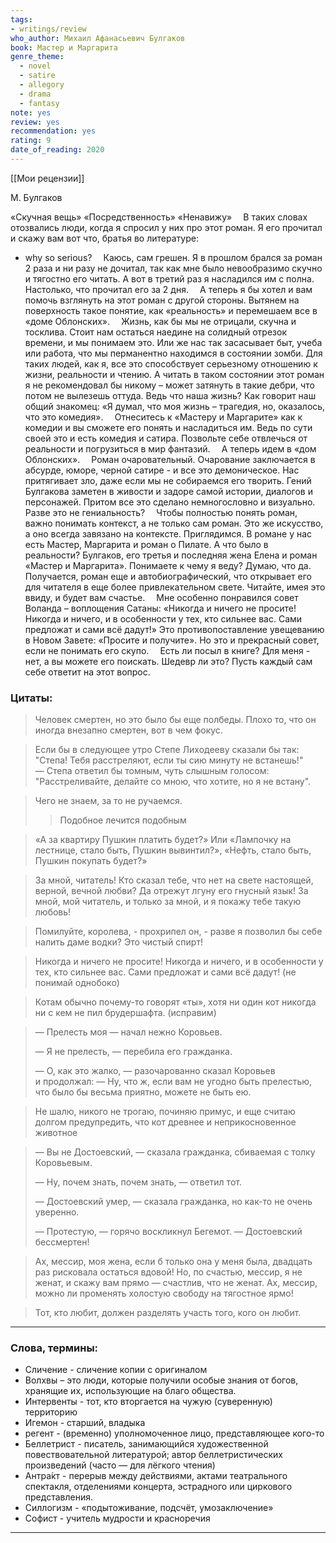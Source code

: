 ```yaml
---
tags: 
- writings/review
who_author: Михаил Афанасьевич Булгаков
book: Мастер и Маргарита
genre_theme:
  - novel
  - satire
  - allegory
  - drama
  - fantasy
note: yes
review: yes
recommendation: yes
rating: 9
date_of_reading: 2020
---
```

[[Мои рецензии]]

М. Булгаков

«Скучная вещь»
«Посредственность»
«Ненавижу»
⠀
В таких словах отозвались люди, когда я спросил у них про этот роман. Я его прочитал и скажу вам вот что, братья во литературе:
- why so serious?
⠀
Каюсь, сам грешен. Я в прошлом брался за роман 2 раза и ни разу не дочитал, так как мне было невообразимо скучно и тягостно его читать. А вот в третий раз я насладился им с полна. Настолько, что прочитал его за 2 дня.
⠀
А теперь я бы хотел и вам помочь взглянуть на этот роман с другой стороны. Вытянем на поверхность такое понятие, как «реальность» и перемешаем все в «доме Облонских».
⠀
Жизнь, как бы мы не отрицали, скучна и тосклива. Стоит нам остаться наедине на солидный отрезок времени, и мы понимаем это. Или же нас так засасывает быт, учеба или работа, что мы перманентно находимся в состоянии зомби. Для таких людей, как я, все это способствует серьезному отношению к жизни, реальности и чтению. А читать в таком состоянии этот роман я не рекомендовал бы никому – может затянуть в такие дебри, что потом не вылезешь оттуда. Ведь что наша жизнь? Как говорит наш общий знакомец: «Я думал, что моя жизнь – трагедия, но, оказалось, что это комедия».
⠀
Отнеситесь к «Мастеру и Маргарите» как к комедии и вы сможете его понять и насладиться им. Ведь по сути своей это и есть комедия и сатира. Позвольте себе отвлечься от реальности и погрузиться в мир фантазий.
⠀
А теперь идем в «дом Облонских».
⠀
Роман очаровательный. Очарование заключается в абсурде, юморе, черной сатире - и все это демоническое. Нас притягивает зло, даже если мы не собираемся его творить.
Гений Булгакова заметен в живости и задоре самой истории, диалогов и персонажей. Притом все это сделано немногословно и визуально. Разве это не гениальность?
⠀
Чтобы полностью понять роман, важно понимать контекст, а не только сам роман. Это же искусство, а оно всегда завязано на контексте. Приглядимся.
В романе у нас есть Мастер, Маргарита и роман о Пилате. А что было в реальности? Булгаков, его третья и последняя жена Елена и роман «Мастер и Маргарита». Понимаете к чему я веду? Думаю, что да. Получается, роман еще и автобиографический, что открывает его
для читателя в еще более привлекательном свете.
Читайте, имея это ввиду, и будет вам счастье.
⠀
Мне особенно понравился совет Воланда – воплощения Сатаны:
«Никогда и ничего не просите! Никогда и ничего, и в особенности
у тех, кто сильнее вас. Сами предложат и сами всё дадут!»
Это противопоставление увещеванию в Новом Завете:
«Просите и получите». Но это и прекрасный совет,
если не понимать его скупо.
⠀
Есть ли посыл в книге? Для меня - нет, а вы можете его поискать.
Шедевр ли это? Пусть каждый сам себе ответит на этот вопрос.

### Цитаты:

> Человек смертен, но это было бы еще полбеды. Плохо то, что он иногда внезапно смертен, вот в чем фокус.

> Если бы в следующее утро Степе Лиходееву сказали бы так: "Степа! Тебя расстреляют, если ты сию минуту не встанешь!" — Степа ответил бы томным, чуть слышным голосом: "Расстреливайте, делайте со мною, что хотите, но я не встану".

> Чего не знаем, за то не ручаемся.
> 
> > Подобное лечится подобным

> «А за квартиру Пушкин платить будет?» Или «Лампочку на лестнице, стало быть, Пушкин вывинтил?», «Нефть, стало быть, Пушкин покупать будет?»

> За мной, читатель! Кто сказал тебе, что нет на свете настоящей, верной, вечной любви? Да отрежут лгуну его гнусный язык! За мной, мой читатель, и только за мной, и я покажу тебе такую любовь!

> Помилуйте, королева, - прохрипел он, - разве я позволил бы себе налить даме водки? Это чистый спирт!

> Никогда и ничего не просите! Никогда и ничего, и в особенности у тех, кто сильнее вас. Сами предложат и сами всё дадут! (не понимай однобоко)

> Котам обычно почему-то говорят «ты», хотя ни один кот никогда ни с кем не пил брудершафта. (исправим)

> — Прелесть моя — начал нежно Коровьев.
> 
> — Я не прелесть, — перебила его гражданка.
> 
> — О, как это жалко, — разочарованно сказал Коровьев и продолжал: — Ну, что ж, если вам не угодно быть прелестью, что было бы весьма приятно, можете не быть ею.

> Не шалю, никого не трогаю, починяю примус, и еще считаю долгом предупредить, что кот древнее и неприкосновенное животное

> — Вы не Достоевский, — сказала гражданка, сбиваемая с толку Коровьевым.
> 
> — Ну, почем знать, почем знать, — ответил тот.
> 
> — Достоевский умер, — сказала гражданка, но как-то не очень уверенно.
> 
> — Протестую, — горячо воскликнул Бегемот. — Достоевский бессмертен!

> Ах, мессир, моя жена, если б только она у меня была, двадцать раз рисковала остаться вдовой! Но, по счастью, мессир, я не женат, и скажу вам прямо — счастлив, что не женат. Ах, мессир, можно ли променять холостую свободу на тягостное ярмо!

> Тот, кто любит, должен разделять участь того, кого он любит.
---
### Слова, термины:
- Сличение - сличение копии с оригиналом
- Волхвы – это люди, которые получили особые знания от богов, хранящие их, использующие на благо общества.
- Интервенты - тот, кто вторгается на чужую (суверенную) территорию
- Игемон - старший, владыка
- регент - (временно) уполномоченное лицо, представляющее кого-то
- Беллетрист - писатель, занимающийся художественной повествовательной литературой; автор беллетристических произведений (часто — для лёгкого чтения)
- Антра́кт - перерыв между действиями, актами театрального спектакля, отделениями концерта, эстрадного или циркового представления.
- Силлогизм - «подытоживание, подсчёт, умозаключение»
- Софист - учитель мудрости и красноречия
---